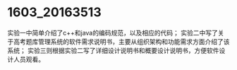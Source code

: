 # 1603_20163513
实验一中简单介绍了c++和java的编码规范，以及相应的代码；
实验二中写了关于高考题库管理系统的软件需求说明书，主要从组织架构和功能需求方面介绍了该系统；
实验三则根据实验二写了详细设计说明书和概要设计说明书，方便软件设计人员观看。
